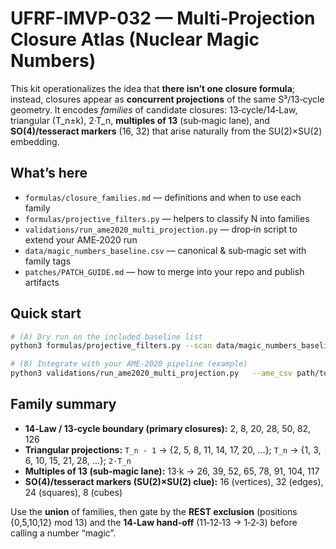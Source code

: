 # UFRF-IMVP-032 — Multi‑Projection Closure Atlas (Nuclear Magic Numbers)

This kit operationalizes the idea that **there isn’t one closure formula**; 
instead, closures appear as **concurrent projections** of the same S³/13‑cycle geometry.
It encodes *families* of candidate closures: 13‑cycle/14‑Law, triangular (T_n±k), 
2·T_n, **multiples of 13** (sub‑magic lane), and **SO(4)/tesseract markers** (16, 32)
that arise naturally from the SU(2)×SU(2) embedding.

## What’s here

- `formulas/closure_families.md` — definitions and when to use each family
- `formulas/projective_filters.py` — helpers to classify N into families
- `validations/run_ame2020_multi_projection.py` — drop‑in script to extend your AME‑2020 run
- `data/magic_numbers_baseline.csv` — canonical & sub‑magic set with family tags
- `patches/PATCH_GUIDE.md` — how to merge into your repo and publish artifacts

## Quick start

```bash
# (A) Dry run on the included baseline list
python3 formulas/projective_filters.py --scan data/magic_numbers_baseline.csv

# (B) Integrate with your AME‑2020 pipeline (example)
python3 validations/run_ame2020_multi_projection.py   --ame_csv path/to/AME2020.csv   --out artifacts/ame2020_multi_projection_report.json
```

## Family summary

- **14‑Law / 13‑cycle boundary (primary closures):** 2, 8, 20, 28, 50, 82, 126
- **Triangular projections:** `T_n - 1` → {2, 5, 8, 11, 14, 17, 20, …}; `T_n` → {1, 3, 6, 10, 15, 21, 28, …}; `2·T_n`
- **Multiples of 13 (sub‑magic lane):** 13·k → 26, 39, 52, 65, 78, 91, 104, 117
- **SO(4)/tesseract markers (SU(2)×SU(2) clue):** 16 (vertices), 32 (edges), 24 (squares), 8 (cubes)

Use the **union** of families, then gate by the **REST exclusion** (positions {0,5,10,12} mod 13)
and the **14‑Law hand‑off** (11‑12‑13 → 1‑2‑3) before calling a number “magic”.
